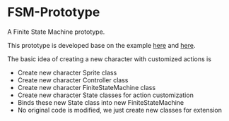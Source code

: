 # FSM-Prototype
A Finite State Machine prototype.

This prototype is developed base on the example [here](http://www.ai-junkie.com/architecture/state_driven/tut_state3.html) and [here](https://sourcemaking.com/design_patterns/state/java/5).

The basic idea of creating a new character with customized actions is
- Create new character Sprite class
- Create new character Controller class
- Create new character FiniteStateMachine class
- Create new character State classes for action customization
- Binds these new State class into new FiniteStateMachine
- No original code is modified, we just create new classes for extension
